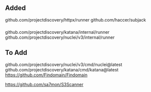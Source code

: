 

## Added
github.com/projectdiscovery/httpx/runner
github.com/haccer/subjack

###
github.com/projectdiscovery/katana/internal/runner
github.com/projectdiscovery/nuclei/v3/internal/runner

## To Add
github.com/projectdiscovery/nuclei/v3/cmd/nuclei@latest
github.com/projectdiscovery/katana/cmd/katana@latest
https://github.com/Findomain/Findomain

https://github.com/sa7mon/S3Scanner
